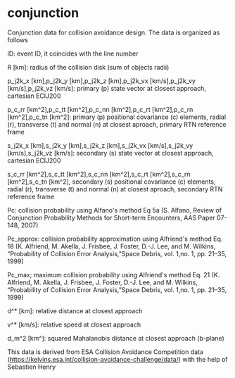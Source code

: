 # conjunction
Conjunction data for collision avoidance design. The data is organized as follows

ID: event ID, it coincides with the line number 

R [km]: radius of the collision disk (sum of objects radii)

p_j2k_x [km],p_j2k_y [km],p_j2k_z [km],p_j2k_vx [km/s],p_j2k_vy [km/s],p_j2k_vz [km/s]: primary (p) state vector at closest approach, cartesian ECIJ200

p_c_rr  [km^2],p_c_tt  [km^2],p_c_nn  [km^2],p_c_rt  [km^2],p_c_rn  [km^2],p_c_tn  [km^2]: primary (p) positional covariance (c) elements, radial (r), transverse (t) and normal (n) at closest aproach, primary RTN reference frame

s_j2k_x [km],s_j2k_y [km],s_j2k_z [km],s_j2k_vx [km/s],s_j2k_vy [km/s],s_j2k_vz [km/s]: secondary (s) state vector at closest approach, cartesian ECIJ200

s_c_rr  [km^2],s_c_tt  [km^2],s_c_nn  [km^2],s_c_rt  [km^2],s_c_rn  [km^2],s_c_tn  [km^2], secondary (s) positional covariance (c) elements, radial (r), transverse (t) and normal (n) at closest aproach, secondary RTN reference frame

Pc: collision probability using Alfano's method Eq 5a (S. Alfano, Review of Conjunction Probability Methods for Short-term Encounters, AAS Paper 07-148, 2007)

Pc_approx: collision probability approximation using Alfriend's method Eq. 18 (K. Alfriend, M. Akella, J. Frisbee, J. Foster, D.-J. Lee, and M. Wilkins, “Probability of Collision Error Analysis,”Space Debris, vol. 1,no. 1, pp. 21–35, 1999)

Pc_max; maximum collision probability using Alfriend's method Eq. 21 (K. Alfriend, M. Akella, J. Frisbee, J. Foster, D.-J. Lee, and M. Wilkins, “Probability of Collision Error Analysis,”Space Debris, vol. 1,no. 1, pp. 21–35, 1999) 

d^* [km]: relative distance at closest approach

v^* [km/s]: relative speed at closest approach 

d_m^2 [km^]: squared Mahalanobis distance at closest approach (b-plane)

This data is derived from ESA Collision Avoidance Competition data (https://kelvins.esa.int/collision-avoidance-challenge/data/) with the help of Sebastien Henry 
